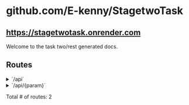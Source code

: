 # github.com/E-kenny/StagetwoTask

## https://stagetwotask.onrender.com

Welcome to the task two/rest generated docs.

## Routes

<details>
<summary>`/api`</summary>

- [RequestID]()
- [RealIP]()
- [Logger]()
- [Recoverer]()
- **/api**
        - **/**
                - _GET_
                        - [Paginate]()
                        - [Listpersons]()
                - _POST_
                        - [Createperson]()

</details>
<details>
<summary>`/api/{param}`</summary>

- [RequestID]()
- [RealIP]()
- [Logger]()
- [Recoverer]()
- **/api**
        - **/{param}**
                - [PersonCtx]()
                - **/**
                        - _PUT_
                                - [Updateperson]()
                        - _DELETE_
                                - [Deleteperson]()
                        - _GET_
                                - [Getperson]()

</details>

Total # of routes: 2

